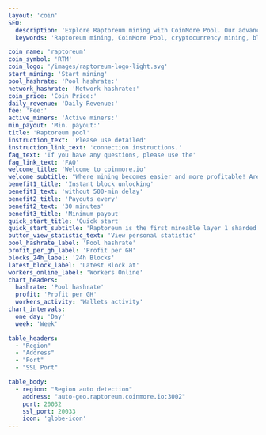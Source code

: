 ```yaml
---
layout: 'coin'
SEO:
  description: 'Explore Raptoreum mining with CoinMore Pool. Our advanced and reliable mining pool ensures high profitability and stability for Raptoreum miners.'
  keywords: 'Raptoreum mining, CoinMore Pool, cryptocurrency mining, blockchain, Raptoreum, crypto mining, digital currency mining, decentralized mining, secure mining, profitable mining, mining software, mining hardware'

coin_name: 'raptoreum'
coin_symbol: 'RTM'
coin_logo: '/images/raptoreum-logo-light.svg'
start_mining: 'Start mining'
pool_hashrate: 'Pool hashrate:'
network_hashrate: 'Network hashrate:'
coin_price: 'Coin Price:'
daily_revenue: 'Daily Revenue:'
fee: 'Fee:'
active_miners: 'Active miners:'
min_payout: 'Min. payout:'
title: 'Raptoreum pool'
instruction_text: 'Please use detailed'
instruction_link_text: 'connection instructions.'
faq_text: 'If you have any questions, please use the'
faq_link_text: 'FAQ'
welcome_title: 'Welcome to coinmore.io'
welcome_subtitle: "Where mining becomes easier and more profitable! Are you looking for a reliable pool with low fees? Do you desire stability and transparent statistics? Look no further! On our platform, you'll find everything for efficient mining, as well as a warm community and tech support ready to assist in any situation. Earn more with lower expenses."
benefit1_title: 'Instant block unlocking'
benefit1_text: 'without 500-min delay'
benefit2_title: 'Payouts every'
benefit2_text: '30 minutes'
benefit3_title: 'Minimum payout'
quick_start_title: 'Quick start'
quick_start_subtitle: 'Raptoreum is the first mineable layer 1 sharded blockchain scaling and improving on Bitcoin core technologies, Proof of Work and UTXO. It delivers a highly performant, secure DeFi & dApps platform with enhanced energy efficiency.'
button_view_statistic_text: 'View personal statistic'
pool_hashrate_label: 'Pool hashrate'
profit_per_gh_label: 'Profit per GH'
blocks_24h_label: '24h Blocks'
latest_block_label: 'Latest Block at'
workers_online_label: 'Workers Online'
chart_headers:
  hashrate: 'Pool hashrate'
  profit: 'Profit per GH'
  workers_activity: 'Wallets activity'
chart_intervals:
  one_day: 'Day'
  week: 'Week'

table_headers:
  - "Region"
  - "Address"
  - "Port"
  - "SSL Port"

table_body:
  - region: "Region auto detection"
    address: "auto-geo.raptoreum.coinmore.io:3002"
    port: 20032
    ssl_port: 20033
    icon: 'globe-icon'
---
```

